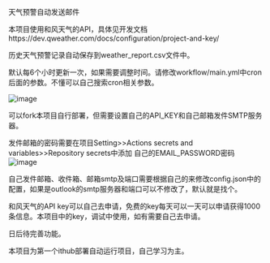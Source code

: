 天气预警自动发送邮件

本项目使用和风天气的API，具体见开发文档https://dev.qweather.com/docs/configuration/project-and-key/

历史天气预警记录自动保存到weather_report.csv文件中。

默认每6个小时更新一次，如果需要调整时间。请修改workflow/main.yml中cron后面的参数。不懂可以自己搜索cron相关参数。

![image](https://github.com/jinde98/weatherwarn/assets/127750182/03bef2b3-7d94-4e98-b9a2-b8767f6d108d)

可以fork本项目自行部署，但需要设置自己的API_KEY和自己邮箱发件SMTP服务器。

发件邮箱的密码需要在项目Setting>>Actions secrets and variables>>Repository secrets中添加 自己的EMAIL_PASSWORD密码
![image](https://github.com/jinde98/weatherwarn/assets/127750182/a3f89047-7bfc-4c6f-b08d-0c69e17a7d63)

自己发件邮箱、收件箱、邮箱smtp及端口需要根据自己的来修改config.json中的配置，如果是outlook的smtp服务器和端口可以不修改了，默认就是找个。

和风天气的API key可以自己去申请，免费的key每天可以一天可以申请获得1000条信息。本项目中的key，调试中使用，如有需要自己去申请。

日后待完善功能。

本项目为第一个ithub部署自动运行项目，自己学习为主。

